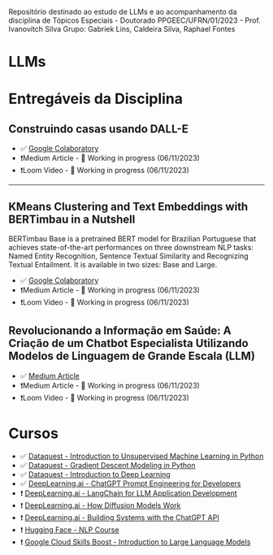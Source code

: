 Repositório destinado ao estudo de LLMs e ao acompanhamento da disciplina de Tópicos Especiais - Doutorado PPGEEC/UFRN/01/2023 - Prof. Ivanovitch Silva
 Grupo: Gabriek Lins, Caldeira Silva, Raphael Fontes
# LLMs


# Entregáveis da Disciplina

## Construindo casas usando DALL-E

- ✅ [Google Colaboratory](https://colab.research.google.com/drive/1jkljLzXgHmryzuPIqKCgdlKxBf2CGCSq?usp=sharing)
- ❗Medium Article - 🚧 Working in progress (06/11/2023)
- ❗Loom Video - 🚧 Working in progress (06/11/2023)

---

## KMeans Clustering and Text Embeddings with BERTimbau in a Nutshell

BERTimbau Base is a pretrained BERT model for Brazilian Portuguese that achieves state-of-the-art performances on three downstream NLP tasks: Named Entity Recognition, Sentence Textual Similarity and Recognizing Textual Entailment. It is available in two sizes: Base and Large.

- ✅ [Google Colaboratory](https://colab.research.google.com/drive/1NHfXr8yHottuBXY13g6AnloEOrDglPkL?usp=sharing)
- ❗Medium Article - 🚧 Working in progress (06/11/2023)
- ❗Loom Video - 🚧 Working in progress (06/11/2023)

## Revolucionando a Informação em Saúde: A Criação de um Chatbot Especialista Utilizando Modelos de Linguagem de Grande Escala (LLM)

- ✅ [Medium Article](https://medium.com/@gabrielblins/revolucionando-a-informa%C3%A7%C3%A3o-em-sa%C3%BAde-a-cria%C3%A7%C3%A3o-de-um-chatbot-especialista-utilizando-modelos-de-d246d65d5621)
- ❗Medium Article - 🚧 Working in progress (06/11/2023)
- ❗Loom Video - 🚧 Working in progress (06/11/2023)

# Cursos

- ✅ [Dataquest - Introduction to Unsupervised Machine Learning in Python](https://www.dataquest.io/course/introduction-to-unsupervised-machine-learning-in-python)
- ✅ [Dataquest - Gradient Descent Modeling in Python](https://www.dataquest.io/course/gradient-descent-modeling-in-python)
- ✅ [Dataquest - Introduction to Deep Learning](https://www.dataquest.io/course/deep-learning-fundamentals)
- ✅ [DeepLearning.ai - ChatGPT Prompt Engineering for Developers](https://learn.deeplearning.ai/chatgpt-prompt-eng/lesson/1/introduction)
- ❗ [DeepLearning.ai - LangChain for LLM Application Development](https://learn.deeplearning.ai/langchain/lesson/1/introduction)
- ❗ [DeepLearning.ai - How Diffusion Models Work](https://learn.deeplearning.ai/diffusion-models/lesson/1/introduction)
- ❗ [DeepLearning.ai - Building Systems with the ChatGPT API](https://learn.deeplearning.ai/chatgpt-building-system/lesson/1/introduction)
- ❗ [Hugging Face - NLP Course](https://huggingface.co/learn/nlp-course/chapter0/1?fw=pt)
- ❗ [Google Cloud Skills Boost - Introduction to Large Language Models](https://www.cloudskillsboost.google/course_templates/539)
